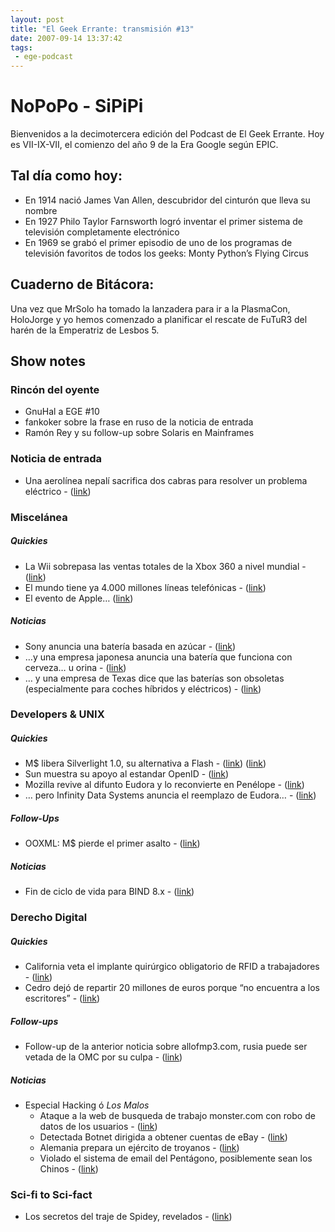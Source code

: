 ```yaml
---
layout: post
title: "El Geek Errante: transmisión #13"
date: 2007-09-14 13:37:42
tags:
 - ege-podcast
---
```


#  NoPoPo - SiPiPi
Bienvenidos a la decimotercera edición del Podcast de El Geek Errante. Hoy es VII-IX-VII, el comienzo del año 9 de la Era Google según EPIC.

## Tal día como hoy:
- En 1914 nació James Van Allen, descubridor del cinturón que lleva su nombre
- En 1927 Philo Taylor Farnsworth logró inventar el primer sistema de televisión completamente electrónico
- En 1969 se grabó el primer episodio de uno de los programas de televisión favoritos de todos los geeks: Monty Python’s Flying Circus

## Cuaderno de Bitácora:
Una vez que MrSolo ha tomado la lanzadera para ir a la PlasmaCon, HoloJorge y yo hemos comenzado a planificar el rescate de FuTuR3 del harén de la Emperatriz de Lesbos 5.

## Show notes

### Rincón del oyente
- GnuHal a EGE #10
- fankoker sobre la frase en ruso de la noticia de entrada
- Ramón Rey y su follow-up sobre Solaris en Mainframes

### Noticia de entrada
- Una aerolínea nepalí sacrifica dos cabras para resolver un problema eléctrico - ([link](http://www.dvorak.org/blog/2007/09/05/airline-sacrifices-goats-to-solve-electrical-problem/))

### Miscelánea

##### Quickies
- La Wii sobrepasa las ventas totales de la Xbox 360 a nivel mundial - ([link](https://techcrunch.com/2007/08/23/wii-overtakes-xbox-360-for-top-lifetime-sales-honors/))
- El mundo tiene ya 4.000 millones líneas telefónicas - ([link](http://web.archive.org/web/20070904192526/http://news.yahoo.com/s/ap/20070904/ap_on_hi_te/un_booming_phones))
- El evento de Apple… ([link](http://www.macrumors.com/2007/08/28/apple-event-september-5th-2007/))

##### Noticias
- Sony anuncia una batería basada en azúcar - ([link](http://www.i4u.com/15095/sweet-sony-sugar-battery))
- …y una empresa japonesa anuncia una batería que funciona con cerveza… u orina - ([link](http://www.theregister.co.uk/2007/09/04/nopopo/))
- … y una empresa de Texas dice que las baterías son obsoletas (especialmente para coches híbridos y eléctricos) - ([link](http://web.archive.org/web/20070910090804/http://news.yahoo.com/s/ap/no_more_batteries))

### Developers & UNIX

##### Quickies
- M$ libera Silverlight 1.0, su alternativa a Flash - ([link](http://www.macnn.com/articles/07/09/05/ms.ships.silverlight.10/)) ([link](http://web.archive.org/web/20071101082859/http://www.infoworld.com/article/07/08/24/java-kernel_1.html))
- Sun muestra su apoyo al estandar OpenID - ([link](http://web.archive.org/web/20070903053541/http://today.java.net/pub/a/today/2007/08/29/j1-2k7-mtH10.html))
- Mozilla revive al difunto Eudora y lo reconvierte en Penélope - ([link](https://techcrunch.com/2007/09/04/mozilla-revives-eudorayou-remember-eudora-dont-you/))
- … pero Infinity Data Systems anuncia el reemplazo de Eudora… - ([link](http://web.archive.org/web/20071018122503/http://macminute.com/2007/09/05/eudora-successor))

##### Follow-Ups
- OOXML: M$ pierde el primer asalto - ([link](https://it.slashdot.org/story/07/09/04/1250215/iso-says-no-to-microsofts-ooxml-standard))

##### Noticias
- Fin de ciclo de vida para BIND 8.x - ([link](http://web.archive.org/web/20071018173550/http://www.hispasec.com/unaaldia/3228))

### Derecho Digital

##### Quickies
- California veta el implante quirúrgico obligatorio de RFID a trabajadores - ([link](https://science.slashdot.org/story/07/09/03/1847248/california-blocks-rfid-implants-in-workers))
- Cedro dejó de repartir 20 millones de euros porque “no encuentra a los escritores” - ([link](http://www.internautas.org/html/4446.html))

##### Follow-ups
- Follow-up de la anterior noticia sobre allofmp3.com, rusia puede ser vetada de la OMC por su culpa - ([link](http://web.archive.org/web/20071018131842/http://diarioti.com/gate/n.php?id=15124))

##### Noticias
- Especial Hacking ó *Los Malos*
    - Ataque a la web de busqueda de trabajo monster.com con robo de datos de los usuarios - ([link](https://it.slashdot.org/firehose.pl?op=view&id=261247))
    - Detectada Botnet dirigida a obtener cuentas de eBay - ([link](http://www.theregister.co.uk/2007/09/10/ebay_botnet_attack/))
    - Alemania prepara un ejército de troyanos - ([link](http://web.archive.org/web/20071012140852/http://theinquirer.es/2007/09/02/alemania_prepara_una_ejercito_de_troyanos.html))
    - Violado el sistema de email del Pentágono, posiblemente sean los Chinos - ([link](http://www.theregister.co.uk/2007/09/04/china_hack_pentagon_leak/))

### Sci-fi to Sci-fact
- Los secretos del traje de Spidey, revelados - ([link](http://www.sliceofscifi.com/2007/08/29/sci-fi-to-sci-fact-a-working-spider-man-suit/))

